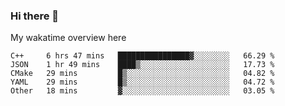 ### Hi there 👋

<!--
**Jassy930/Jassy930** is a ✨ _special_ ✨ repository because its `README.md` (this file) appears on your GitHub profile.

Here are some ideas to get you started:

- 🔭 I’m currently working on ...
- 🌱 I’m currently learning ...
- 👯 I’m looking to collaborate on ...
- 🤔 I’m looking for help with ...
- 💬 Ask me about ...
- 📫 How to reach me: ...
- 😄 Pronouns: ...
- ⚡ Fun fact: ...
-->

My wakatime overview here
<!--START_SECTION:waka-->
```text
C++     6 hrs 47 mins   ████████████████▓░░░░░░░░   66.29 % 
JSON    1 hr 49 mins    ████▒░░░░░░░░░░░░░░░░░░░░   17.73 % 
CMake   29 mins         █▒░░░░░░░░░░░░░░░░░░░░░░░   04.82 % 
YAML    29 mins         █▒░░░░░░░░░░░░░░░░░░░░░░░   04.72 % 
Other   18 mins         ▓░░░░░░░░░░░░░░░░░░░░░░░░   03.05 % 
```
<!--END_SECTION:waka-->
